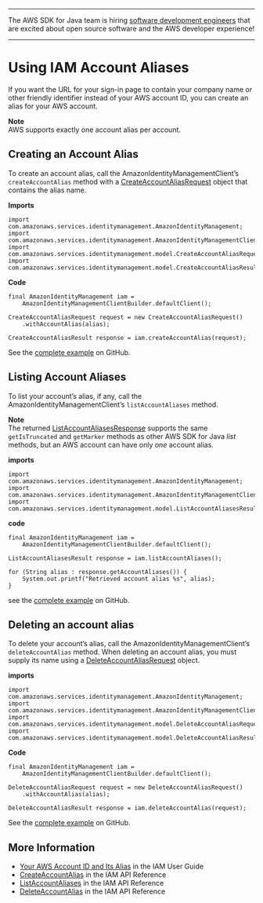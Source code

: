 --------

The AWS SDK for Java team is hiring [software development engineers](https://github.com/aws/aws-sdk-java-v2/issues/3156) that are excited about open source software and the AWS developer experience\!

--------

# Using IAM Account Aliases<a name="examples-iam-account-aliases"></a>

If you want the URL for your sign\-in page to contain your company name or other friendly identifier instead of your AWS account ID, you can create an alias for your AWS account\.

**Note**  
 AWS supports exactly one account alias per account\.

## Creating an Account Alias<a name="creating-an-account-alias"></a>

To create an account alias, call the AmazonIdentityManagementClient’s `createAccountAlias` method with a [CreateAccountAliasRequest](https://docs.aws.amazon.com/sdk-for-java/v1/reference/com/amazonaws/services/identitymanagement/model/CreateAccountAliasRequest.html) object that contains the alias name\.

 **Imports** 

```
import com.amazonaws.services.identitymanagement.AmazonIdentityManagement;
import com.amazonaws.services.identitymanagement.AmazonIdentityManagementClientBuilder;
import com.amazonaws.services.identitymanagement.model.CreateAccountAliasRequest;
import com.amazonaws.services.identitymanagement.model.CreateAccountAliasResult;
```

 **Code** 

```
final AmazonIdentityManagement iam =
    AmazonIdentityManagementClientBuilder.defaultClient();

CreateAccountAliasRequest request = new CreateAccountAliasRequest()
    .withAccountAlias(alias);

CreateAccountAliasResult response = iam.createAccountAlias(request);
```

See the [complete example](https://github.com/awsdocs/aws-doc-sdk-examples/blob/master/java/example_code/iam/src/main/java/aws/example/iam/CreateAccountAlias.java) on GitHub\.

## Listing Account Aliases<a name="listing-account-aliases"></a>

To list your account’s alias, if any, call the AmazonIdentityManagementClient’s `listAccountAliases` method\.

**Note**  
The returned [ListAccountAliasesResponse](https://docs.aws.amazon.com/sdk-for-java/v1/reference/com/amazonaws/services/identitymanagement/model/ListAccountAliasesResponse.html) supports the same `getIsTruncated` and `getMarker` methods as other AWS SDK for Java *list* methods, but an AWS account can have only *one* account alias\.

 **imports** 

```
import com.amazonaws.services.identitymanagement.AmazonIdentityManagement;
import com.amazonaws.services.identitymanagement.AmazonIdentityManagementClientBuilder;
import com.amazonaws.services.identitymanagement.model.ListAccountAliasesResult;
```

 **code** 

```
final AmazonIdentityManagement iam =
    AmazonIdentityManagementClientBuilder.defaultClient();

ListAccountAliasesResult response = iam.listAccountAliases();

for (String alias : response.getAccountAliases()) {
    System.out.printf("Retrieved account alias %s", alias);
}
```

see the [complete example](https://github.com/awsdocs/aws-doc-sdk-examples/blob/master/java/example_code/iam/src/main/java/aws/example/iam/ListAccountAliases.java) on GitHub\.

## Deleting an account alias<a name="deleting-an-account-alias"></a>

To delete your account’s alias, call the AmazonIdentityManagementClient’s `deleteAccountAlias` method\. When deleting an account alias, you must supply its name using a [DeleteAccountAliasRequest](https://docs.aws.amazon.com/sdk-for-java/v1/reference/com/amazonaws/services/identitymanagement/model/DeleteAccountAliasRequest.html) object\.

 **imports** 

```
import com.amazonaws.services.identitymanagement.AmazonIdentityManagement;
import com.amazonaws.services.identitymanagement.AmazonIdentityManagementClientBuilder;
import com.amazonaws.services.identitymanagement.model.DeleteAccountAliasRequest;
import com.amazonaws.services.identitymanagement.model.DeleteAccountAliasResult;
```

 **Code** 

```
final AmazonIdentityManagement iam =
    AmazonIdentityManagementClientBuilder.defaultClient();

DeleteAccountAliasRequest request = new DeleteAccountAliasRequest()
    .withAccountAlias(alias);

DeleteAccountAliasResult response = iam.deleteAccountAlias(request);
```

See the [complete example](https://github.com/awsdocs/aws-doc-sdk-examples/blob/master/java/example_code/iam/src/main/java/aws/example/iam/DeleteAccountAlias.java) on GitHub\.

## More Information<a name="more-information"></a>
+  [Your AWS Account ID and Its Alias](http://docs.aws.amazon.com/IAM/latest/UserGuide/console_account-alias.html) in the IAM User Guide
+  [CreateAccountAlias](http://docs.aws.amazon.com/IAM/latest/APIReference/API_CreateAccountAlias.html) in the IAM API Reference
+  [ListAccountAliases](http://docs.aws.amazon.com/IAM/latest/APIReference/API_ListAccountAliases.html) in the IAM API Reference
+  [DeleteAccountAlias](http://docs.aws.amazon.com/IAM/latest/APIReference/API_DeleteAccountAlias.html) in the IAM API Reference